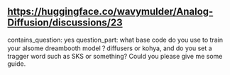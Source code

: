 ## https://huggingface.co/wavymulder/Analog-Diffusion/discussions/23

contains_question: yes
question_part: what base code do you use to train your alsome dreambooth model？diffusers or kohya, and do you set a tragger word such as SKS or something? Could you please give me some guide.